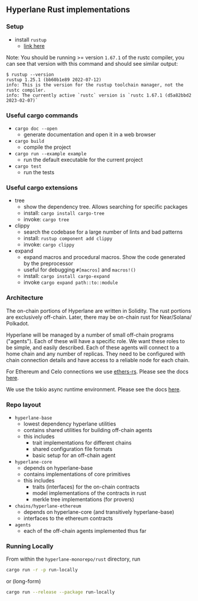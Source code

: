 ## Hyperlane Rust implementations

### Setup

- install `rustup`
  - [link here](https://rustup.rs/)

Note: You should be running >= version `1.67.1` of the rustc compiler, you can see that version with this command and should see similar output:

```
$ rustup --version
rustup 1.25.1 (bb60b1e89 2022-07-12)
info: This is the version for the rustup toolchain manager, not the rustc compiler.
info: The currently active `rustc` version is `rustc 1.67.1 (d5a82bbd2 2023-02-07)`
```

### Useful cargo commands

- `cargo doc --open`
  - generate documentation and open it in a web browser
- `cargo build`
  - compile the project
- `cargo run --example example`
  - run the default executable for the current project
- `cargo test`
  - run the tests

### Useful cargo extensions

- tree
  - show the dependency tree. Allows searching for specific packages
  - install: `cargo install cargo-tree`
  - invoke: `cargo tree`
- clippy
  - search the codebase for a large number of lints and bad patterns
  - install: `rustup component add clippy`
  - invoke: `cargo clippy`
- expand
  - expand macros and procedural macros. Show the code generated by the preprocessor
  - useful for debugging `#[macros]` and `macros!()`
  - install: `cargo install cargo-expand`
  - invoke `cargo expand path::to::module`

### Architecture

The on-chain portions of Hyperlane are written in Solidity. The rust portions are
exclusively off-chain. Later, there may be on-chain rust for Near/Solana/
Polkadot.

Hyperlane will be managed by a number of small off-chain programs ("agents"). Each
of these will have a specific role. We want these roles to be simple, and
easily described. Each of these agents will connect to a home chain and any
number of replicas. They need to be configured with chain connection details
and have access to a reliable node for each chain.

For Ethereum and Celo connections we use
[ethers-rs](https://github.com/gakonst/ethers-rs). Please see the docs
[here](https://docs.rs/ethers/0.2.0/ethers/).

We use the tokio async runtime environment. Please see the docs
[here](https://docs.rs/tokio/1.1.0/tokio/).

### Repo layout

- `hyperlane-base`
  - lowest dependency hyperlane utilities
  - contains shared utilities for building off-chain agents
  - this includes
    - trait implementations for different chains
    - shared configuration file formats
    - basic setup for an off-chain agent
- `hyperlane-core`
  - depends on hyperlane-base
  - contains implementations of core primitives
  - this includes
    - traits (interfaces) for the on-chain contracts
    - model implementations of the contracts in rust
    - merkle tree implementations (for provers)
- `chains/hyperlane-ethereum`
  - depends on hyperlane-core (and transitively hyperlane-base)
  - interfaces to the ethereum contracts
- `agents`
  - each of the off-chain agents implemented thus far

### Running Locally

From within the `hyperlane-monorepo/rust` directory, run

```bash
cargo run -r -p run-locally
```

or (long-form)

```bash
cargo run --release --package run-locally
```
